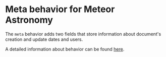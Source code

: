 # Meta behavior for Meteor Astronomy

The `meta` behavior adds two fields that store information about document's creation and update dates and users.

A detailed information about behavior can be found [here](http://jagi.github.io/meteor-astronomy/v2#meta).
